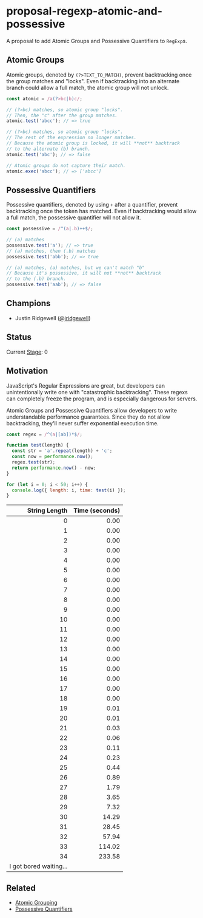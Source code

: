 # proposal-regexp-atomic-and-possessive

A proposal to add Atomic Groups and Possessive Quantifiers to `RegExp`s.

## Atomic Groups

Atomic groups, denoted by `(?>TEXT_TO_MATCH)`, prevent backtracking once
the group matches and "locks". Even if backtracking into an alternate
branch could allow a full match, the atomic group will not unlock.

```js
const atomic = /a(?>bc|b)c/;

// (?>bc) matches, so atomic group "locks".
// Then, the "c" after the group matches.
atomic.test('abcc'); // => true

// (?>bc) matches, so atomic group "locks".
// The rest of the expression no longer matches.
// Because the atomic group is locked, it will **not** backtrack
// to the alternate (b) branch.
atomic.test('abc'); // => false

// Atomic groups do not capture their match.
atomic.exec('abcc'); // => ['abcc']
```

## Possessive Quantifiers

Possessive quantifiers, denoted by using `+` after a quantifier, prevent
backtracking once the token has matched. Even if backtracking would
allow a full match, the possessive quantifier will not allow it.

```js
const possessive = /^(a|.b)++$/;

// (a) matches
possessive.test('a'); // => true
// (a) matches, then (.b) matches
possessive.test('abb'); // => true

// (a) matches, (a) matches, but we can't match "b"
// Because it's possessive, it will not **not** backtrack
// to the (.b) branch.
possessive.test('aab'); // => false
```

## Champions

- Justin Ridgewell ([@jridgewell](https://github.com/jridgewell/))

## Status

Current [Stage](https://tc39.es/process-document/): 0

## Motivation

JavaScript's Regular Expressions are great, but developers can
unintentionally write one with "catastrophic backtracking". These regexs
can completely freeze the program, and is especially dangerous for
servers.

Atomic Groups and Possessive Quantifiers allow developers to write
understandable performance guarantees. Since they do not allow
backtracking, they'll never suffer exponential execution time.

```js
const regex = /^(a|[ab])*$/;

function test(length) {
  const str = 'a'.repeat(length) + 'c';
  const now = performance.now();
  regex.test(str);
  return performance.now() - now;
}

for (let i = 0; i < 50; i++) {
  console.log({ length: i, time: test(i) });
}
```

| String Length | Time (seconds) |
|--------------:|---------------:|
|             0 |           0.00 |
|             1 |           0.00 |
|             2 |           0.00 |
|             3 |           0.00 |
|             4 |           0.00 |
|             5 |           0.00 |
|             6 |           0.00 |
|             7 |           0.00 |
|             8 |           0.00 |
|             9 |           0.00 |
|            10 |           0.00 |
|            11 |           0.00 |
|            12 |           0.00 |
|            13 |           0.00 |
|            14 |           0.00 |
|            15 |           0.00 |
|            16 |           0.00 |
|            17 |           0.00 |
|            18 |           0.00 |
|            19 |           0.01 |
|            20 |           0.01 |
|            21 |           0.03 |
|            22 |           0.06 |
|            23 |           0.11 |
|            24 |           0.23 |
|            25 |           0.44 |
|            26 |           0.89 |
|            27 |           1.79 |
|            28 |           3.65 |
|            29 |           7.32 |
|            30 |          14.29 |
|            31 |          28.45 |
|            32 |          57.94 |
|            33 |         114.02 |
|            34 |         233.58 |
| I got bored waiting...         |



## Related

- [Atomic Grouping](https://www.regular-expressions.info/atomic.html)
- [Possessive Quantifiers](https://www.regular-expressions.info/possessive.html)
